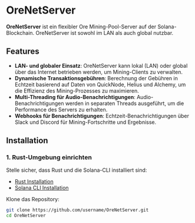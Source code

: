# OreNetServer

**OreNetServer** ist ein flexibler Ore Mining-Pool-Server auf der Solana-Blockchain. OreNetServer ist sowohl im LAN als auch global nutzbar.

## Features

- **LAN- und globaler Einsatz**: OreNetServer kann lokal (LAN) oder global über das Internet betrieben werden, um Mining-Clients zu verwalten.
- **Dynamische Transaktionsgebühren**: Berechnung der Gebühren in Echtzeit basierend auf Daten von QuickNode, Helius und Alchemy, um die Effizienz des Mining-Prozesses zu maximieren.
- **Multi-Threading für Audio-Benachrichtigungen**: Audio-Benachrichtigungen werden in separaten Threads ausgeführt, um die Performance des Servers zu erhalten.
- **Webhooks für Benachrichtigungen**: Echtzeit-Benachrichtigungen über Slack und Discord für Mining-Fortschritte und Ergebnisse.

## Installation

### 1. Rust-Umgebung einrichten

Stelle sicher, dass Rust und die Solana-CLI installiert sind:

- [Rust Installation](https://www.rust-lang.org/tools/install)
- [Solana CLI Installation](https://docs.solana.com/cli/install-solana-cli-tools)

Klone das Repository:

```bash
git clone https://github.com/username/OreNetServer.git
cd OreNetServer
